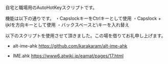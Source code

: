 自宅と職場用のAutoHotKeyスクリプトです。

機能は以下の通りです。
・CapslockキーをCtrlキーとして使用
・Capslock + ijklを方向キーとして使用
・バックスペースと\キーを入れ替え

以下のスクリプトを使用させて頂きました。この場を借りてお礼申し上げます。

- alt-ime-ahk
https://github.com/karakaram/alt-ime-ahk

- IME.ahk
https://www6.atwiki.jp/eamat/pages/17.html
